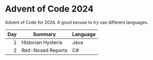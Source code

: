 # Advent of Code 2024

Advent of Code for 2024. A good excuse to try use different languages.

| Day | Summary            | Language |
|----:|--------------------|----------|
|   1 | Historian Hysteria | Java     |
|   2 | Red-Nosed Reports  | C#       |

